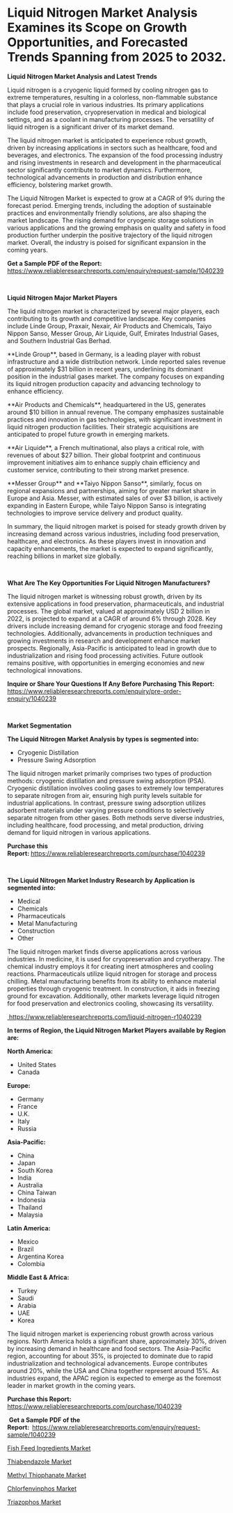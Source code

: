 <p><h1>Liquid Nitrogen Market Analysis Examines its Scope on Growth Opportunities, and Forecasted Trends Spanning from 2025 to 2032.</h1></p><p><strong>Liquid Nitrogen Market Analysis and Latest Trends</strong></p>
<p><p>Liquid nitrogen is a cryogenic liquid formed by cooling nitrogen gas to extreme temperatures, resulting in a colorless, non-flammable substance that plays a crucial role in various industries. Its primary applications include food preservation, cryopreservation in medical and biological settings, and as a coolant in manufacturing processes. The versatility of liquid nitrogen is a significant driver of its market demand.</p><p>The liquid nitrogen market is anticipated to experience robust growth, driven by increasing applications in sectors such as healthcare, food and beverages, and electronics. The expansion of the food processing industry and rising investments in research and development in the pharmaceutical sector significantly contribute to market dynamics. Furthermore, technological advancements in production and distribution enhance efficiency, bolstering market growth.</p><p>The Liquid Nitrogen Market is expected to grow at a CAGR of 9% during the forecast period. Emerging trends, including the adoption of sustainable practices and environmentally friendly solutions, are also shaping the market landscape. The rising demand for cryogenic storage solutions in various applications and the growing emphasis on quality and safety in food production further underpin the positive trajectory of the liquid nitrogen market. Overall, the industry is poised for significant expansion in the coming years.</p></p>
<p><strong>Get a Sample PDF of the Report:&nbsp;</strong> <a href="https://www.reliableresearchreports.com/enquiry/request-sample/1040239?utm_campaign=8&utm_medium=2&utm_source=Github&utm_content=ia&utm_term=30032025&utm_id=liquid-nitrogen">https://www.reliableresearchreports.com/enquiry/request-sample/1040239</a></p>
<p>&nbsp;</p>
<p><strong>Liquid Nitrogen Major Market Players</strong></p>
<p><p>The liquid nitrogen market is characterized by several major players, each contributing to its growth and competitive landscape. Key companies include Linde Group, Praxair, Nexair, Air Products and Chemicals, Taiyo Nippon Sanso, Messer Group, Air Liquide, Gulf, Emirates Industrial Gases, and Southern Industrial Gas Berhad.</p><p>**Linde Group**, based in Germany, is a leading player with robust infrastructure and a wide distribution network. Linde reported sales revenue of approximately $31 billion in recent years, underlining its dominant position in the industrial gases market. The company focuses on expanding its liquid nitrogen production capacity and advancing technology to enhance efficiency.</p><p>**Air Products and Chemicals**, headquartered in the US, generates around $10 billion in annual revenue. The company emphasizes sustainable practices and innovation in gas technologies, with significant investment in liquid nitrogen production facilities. Their strategic acquisitions are anticipated to propel future growth in emerging markets.</p><p>**Air Liquide**, a French multinational, also plays a critical role, with revenues of about $27 billion. Their global footprint and continuous improvement initiatives aim to enhance supply chain efficiency and customer service, contributing to their strong market presence.</p><p>**Messer Group** and **Taiyo Nippon Sanso**, similarly, focus on regional expansions and partnerships, aiming for greater market share in Europe and Asia. Messer, with estimated sales of over $3 billion, is actively expanding in Eastern Europe, while Taiyo Nippon Sanso is integrating technologies to improve service delivery and product quality.</p><p>In summary, the liquid nitrogen market is poised for steady growth driven by increasing demand across various industries, including food preservation, healthcare, and electronics. As these players invest in innovation and capacity enhancements, the market is expected to expand significantly, reaching billions in market size globally.</p></p>
<p>&nbsp;</p>
<p><strong>What Are The Key Opportunities For Liquid Nitrogen Manufacturers?</strong></p>
<p><p>The liquid nitrogen market is witnessing robust growth, driven by its extensive applications in food preservation, pharmaceuticals, and industrial processes. The global market, valued at approximately USD 2 billion in 2022, is projected to expand at a CAGR of around 6% through 2028. Key drivers include increasing demand for cryogenic storage and food freezing technologies. Additionally, advancements in production techniques and growing investments in research and development enhance market prospects. Regionally, Asia-Pacific is anticipated to lead in growth due to industrialization and rising food processing activities. Future outlook remains positive, with opportunities in emerging economies and new technological innovations.</p></p>
<p><strong>Inquire or Share Your Questions If Any Before Purchasing This Report:</strong> <a href="https://www.reliableresearchreports.com/enquiry/pre-order-enquiry/1040239?utm_campaign=8&utm_medium=2&utm_source=Github&utm_content=ia&utm_term=30032025&utm_id=liquid-nitrogen">https://www.reliableresearchreports.com/enquiry/pre-order-enquiry/1040239</a></p>
<p>&nbsp;</p>
<p><strong>Market Segmentation</strong></p>
<p><strong>The Liquid Nitrogen Market Analysis by types is segmented into:</strong></p>
<p><ul><li>Cryogenic Distillation</li><li>Pressure Swing Adsorption</li></ul></p>
<p><p>The liquid nitrogen market primarily comprises two types of production methods: cryogenic distillation and pressure swing adsorption (PSA). Cryogenic distillation involves cooling gases to extremely low temperatures to separate nitrogen from air, ensuring high purity levels suitable for industrial applications. In contrast, pressure swing adsorption utilizes adsorbent materials under varying pressure conditions to selectively separate nitrogen from other gases. Both methods serve diverse industries, including healthcare, food processing, and metal production, driving demand for liquid nitrogen in various applications.</p></p>
<p><strong>Purchase this Report:&nbsp;</strong><a href="https://www.reliableresearchreports.com/purchase/1040239?utm_campaign=8&utm_medium=2&utm_source=Github&utm_content=ia&utm_term=30032025&utm_id=liquid-nitrogen">https://www.reliableresearchreports.com/purchase/1040239</a></p>
<p>&nbsp;</p>
<p><strong>The Liquid Nitrogen Market Industry Research by Application is segmented into:</strong></p>
<p><ul><li>Medical</li><li>Chemicals</li><li>Pharmaceuticals</li><li>Metal Manufacturing</li><li>Construction</li><li>Other</li></ul></p>
<p><p>The liquid nitrogen market finds diverse applications across various industries. In medicine, it is used for cryopreservation and cryotherapy. The chemical industry employs it for creating inert atmospheres and cooling reactions. Pharmaceuticals utilize liquid nitrogen for storage and process chilling. Metal manufacturing benefits from its ability to enhance material properties through cryogenic treatment. In construction, it aids in freezing ground for excavation. Additionally, other markets leverage liquid nitrogen for food preservation and electronics cooling, showcasing its versatility.</p></p>
<p><a href="https://www.reliableresearchreports.com/liquid-nitrogen-r1040239?utm_campaign=8&utm_medium=2&utm_source=Github&utm_content=ia&utm_term=30032025&utm_id=liquid-nitrogen">&nbsp;https://www.reliableresearchreports.com/liquid-nitrogen-r1040239</a></p>
<p><strong>In terms of Region, the Liquid Nitrogen Market Players available by Region are:</strong></p>
<p>
    <p> <strong> North America: </strong>
        <ul>
            <li>United States</li>
            <li>Canada</li>
        </ul>
        </p> 
    <p> <strong> Europe: </strong>
        <ul>
            <li>Germany</li>
            <li>France</li>
            <li>U.K.</li>
            <li>Italy</li>
            <li>Russia</li>
        </ul>
        </p> 
    <p> <strong> Asia-Pacific: </strong>
        <ul>
            <li>China</li>
            <li>Japan</li>
            <li>South Korea</li>
            <li>India</li>
            <li>Australia</li>
            <li>China Taiwan</li>
            <li>Indonesia</li>
            <li>Thailand</li>
            <li>Malaysia</li>
        </ul>
        </p> 
    <p> <strong> Latin America: </strong>
        <ul>
            <li>Mexico</li>
            <li>Brazil</li>
            <li>Argentina Korea</li>
            <li>Colombia</li>
        </ul>
        </p> 
    <p> <strong> Middle East & Africa: </strong>
        <ul>
            <li>Turkey</li>
            <li>Saudi</li>
            <li>Arabia</li>
            <li>UAE</li>
            <li>Korea</li>
        </ul>
    </p>
    </p>
<p><p>The liquid nitrogen market is experiencing robust growth across various regions. North America holds a significant share, approximately 30%, driven by increasing demand in healthcare and food sectors. The Asia-Pacific region, accounting for about 35%, is projected to dominate due to rapid industrialization and technological advancements. Europe contributes around 20%, while the USA and China together represent around 15%. As industries expand, the APAC region is expected to emerge as the foremost leader in market growth in the coming years.</p></p>
<p><strong>Purchase this Report: </strong><a href="https://www.reliableresearchreports.com/purchase/1040239?utm_campaign=8&utm_medium=2&utm_source=Github&utm_content=ia&utm_term=30032025&utm_id=liquid-nitrogen">https://www.reliableresearchreports.com/purchase/1040239</a></p>
<p>&nbsp;<strong>Get a Sample PDF of the Report:&nbsp;&nbsp;</strong><a href="https://www.reliableresearchreports.com/enquiry/request-sample/1040239?utm_campaign=8&utm_medium=2&utm_source=Github&utm_content=ia&utm_term=30032025&utm_id=liquid-nitrogen">https://www.reliableresearchreports.com/enquiry/request-sample/1040239</a></p>
<p><strong></strong></p>
<p><p><a href="https://github.com/snelldimkeod/Market-Research-Report-List-1/blob/main/fish-feed-ingredients-market.md?utm_campaign=8&utm_medium=2&utm_source=Github&utm_content=ia&utm_term=30032025&utm_id=liquid-nitrogen">Fish Feed Ingredients Market</a></p><p><a href="https://github.com/kitkaeberz5z/Market-Research-Report-List-1/blob/main/thiabendazole-market.md?utm_campaign=8&utm_medium=2&utm_source=Github&utm_content=ia&utm_term=30032025&utm_id=liquid-nitrogen">Thiabendazole Market</a></p><p><a href="https://github.com/edriceakeime/Market-Research-Report-List-1/blob/main/methyl-thiophanate-market.md?utm_campaign=8&utm_medium=2&utm_source=Github&utm_content=ia&utm_term=30032025&utm_id=liquid-nitrogen">Methyl Thiophanate Market</a></p><p><a href="https://github.com/shpirttangim48/Market-Research-Report-List-1/blob/main/chlorfenvinphos-market.md?utm_campaign=8&utm_medium=2&utm_source=Github&utm_content=ia&utm_term=30032025&utm_id=liquid-nitrogen">Chlorfenvinphos Market</a></p><p><a href="https://github.com/gakpasulgun/Market-Research-Report-List-1/blob/main/triazophos-market.md?utm_campaign=8&utm_medium=2&utm_source=Github&utm_content=ia&utm_term=30032025&utm_id=liquid-nitrogen">Triazophos Market</a></p></p>